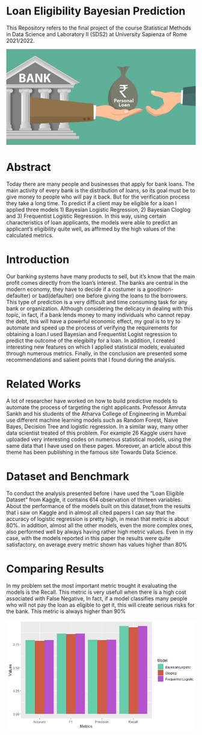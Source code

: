 # Loan Eligibility Bayesian Prediction
This Repository refers to the final project of the course Statistical Methods in Data Science and Laboratory II (SDS2) at University Sapienza of Rome 2021/2022.

![Cover](dataset-cover.jpg)


# Abstract
Today there are many people and businesses that apply for bank loans. The main activity of
every bank is the distribution of loans, so its goal must be to give money to people who will pay it
back. But for the verification process they take a long time. To predict if a client may be eligible
for a loan I applied three models 1) Bayesian Logistic Regression, 2) Bayesian Cloglog and 3)
Frequentist Logistic Regression. In this way, using certain characteristics of loan applicants, the
models were able to predict an applicant’s eligibility quite well, as affirmed by the high values of
the calculated metrics.

# Introduction
Our banking systems have many products to sell, but it’s know that the main profit comes
directly from the loan’s interest. The banks are central in the modern economy, they have to
decide if a costumer is a good(non-defaulter) or bad(defaulter) one before giving the loans to
the borrowers. This type of prediction is a very difficult and time consuming task for any bank
or organization.
Although considering the delicacy in dealing with this topic, in fact, if a bank lends money
to many individuals who cannot repay the debt, this will have a powerful economic effect, my
goal is to try to automate and speed up the process of verifying the requirements for obtaining
a loan.I used Bayesian and Frequentist Logist regression to predict the outcome of the elegibilty
for a loan.
In addition, I created interesting new features on which I applied statistical models, evaluated
through numerous metrics. Finally, in the conclusion are presented some recommendations and
salient points that I found during the analysis.

# Related Works
A lot of researcher have worked on how to build predictive models to automate the process of
targeting the right applicants. Professor Amruta Sankh and his students of the Atharva College
of Engineering in Mumbai use different machine learning models such as Random Forest, Naive
Bayes, Decision Tree and logistic regression. In a similar way, many other data scientist treated
of this problem. For example 26 Kaggle users have uploaded very interesting codes on numerous
statistical models, using the same data that I have used on these pages. Moreover, an article
about this theme has been publishing in the famous site Towards Data Science.

#  Dataset and Benchmark
To conduct the analysis presented before i have used the ”Loan Eligible Dataset” from Kaggle,
it contains 614 observation of thirteen variables.
About the performance of the models built on this dataset,from the results that i saw on
Kaggle and in almost all cited papers I can say that the accuracy of logistic regression is pretty
high, in mean that metric is about 80%. in addition, almost all the other models, even the more
complex ones, also performed well by always having rather high metric values.
Even in my case, with the models reported in this paper the results were quite satisfactory,
on average every metric shown has values higher than 80%

# Comparing Results
In my problem set the most important metric trought it evaluating the models is the Recall.
This metric is very usefull when there is a high cost associated with False Negative, In fact, if
a model classifies many people who will not pay the loan as eligible to get it, this will create
serious risks for the bank. This metric is always higher than 90%

![c](Comparison.png)
